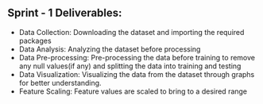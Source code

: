 ## Sprint - 1 Deliverables: 

* Data Collection: Downloading the dataset and importing the required packages
* Data Analysis: Analyzing the dataset before processing
* Data Pre-processing: Pre-processing the data before training to remove any null values(if any) and splitting the data into training and testing
* Data Visualization: Visualizing the data from the dataset through graphs for better understanding.
* Feature Scaling: Feature values are scaled to bring to a desired range
